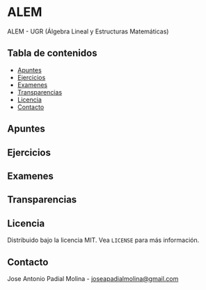 # ALEM
ALEM - UGR (Álgebra Lineal y Estructuras Matemáticas)
 
<!-- TABLE OF CONTENTS -->
## Tabla de contenidos

* [Apuntes](#p)
* [Ejercicios](#ej)
* [Examenes](#ex)
* [Transparencias](#t)
* [Licencia](#license)
* [Contacto](#contact)

## Apuntes

## Ejercicios

## Examenes

## Transparencias

<!-- LICENCIA -->
## Licencia

Distribuido bajo la licencia MIT. Vea `LICENSE` para más información.

<!-- CONTACTO -->
## Contacto

Jose Antonio Padial Molina - joseapadialmolina@gmail.com